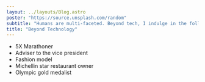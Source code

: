 ```yaml
---
layout: ../layouts/Blog.astro
poster: "https://source.unsplash.com/random"
subtitle: "Humans are multi-faceted. Beyond tech, I indulge in the following:"
title: "Beyond Technology"
---
```


- 5X Marathoner
- Adviser to the vice president
- Fashion model
- Michellin star restaurant owner
- Olympic gold medalist

